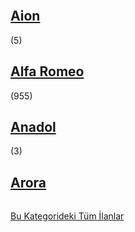 <div class="uiInlineBoxContent category-list">
                        <ul class="categoryList jspScrollable" tabindex="0" style="overflow: hidden; padding: 0px; width: 207px;">
                        
                                
<div class="jspContainer" style="width: 207px; height: 310px;"><div class="jspPane" style="padding: 0px; width: 197px; top: 0px;"><li>
        <a href="/aion" title="Aion"><h2>Aion</h2></a>
        <span>(5)</span>
    </li><li>
        <a href="/alfa-romeo" title="Alfa Romeo"><h2>Alfa Romeo</h2></a>
        <span>(955)</span>
    </li><li>
        <a href="/anadol" title="Anadol"><h2>Anadol</h2></a>
        <span>(3)</span>
    </li><li>
        <a href="/arora" title="Arora"><h2>Arora</h2></a>
        <span>(10)</span>
    </li><li>
        <a href="/aston-martin" title="Aston Martin"><h2>Aston Martin</h2></a>
        <span>(67)</span>
    </li><li>
        <a href="/audi" title="Audi"><h2>Audi</h2></a>
        <span>(15.410)</span>
    </li><li>
        <a href="/bentley" title="Bentley"><h2>Bentley</h2></a>
        <span>(97)</span>
    </li><li>
        <a href="/bmw" title="BMW"><h2>BMW</h2></a>
        <span>(28.248)</span>
    </li><li>
        <a href="/buick" title="Buick"><h2>Buick</h2></a>
        <span>(10)</span>
    </li><li>
        <a href="/byd" title="BYD"><h2>BYD</h2></a>
        <span>(9)</span>
    </li><li>
        <a href="/cadillac" title="Cadillac"><h2>Cadillac</h2></a>
        <span>(43)</span>
    </li><li>
        <a href="/cenntro" title="Cenntro"><h2>Cenntro</h2></a>
        <span>(1)</span>
    </li><li>
        <a href="/chery" title="Chery"><h2>Chery</h2></a>
        <span>(112)</span>
    </li><li>
        <a href="/chevrolet" title="Chevrolet"><h2>Chevrolet</h2></a>
        <span>(4.444)</span>
    </li><li>
        <a href="/chrysler" title="Chrysler"><h2>Chrysler</h2></a>
        <span>(350)</span>
    </li><li>
        <a href="/citroen" title="Citroen"><h2>Citroen</h2></a>
        <span>(10.342)</span>
    </li><li>
        <a href="/cupra" title="Cupra"><h2>Cupra</h2></a>
        <span>(183)</span>
    </li><li>
        <a href="/dacia" title="Dacia"><h2>Dacia</h2></a>
        <span>(4.353)</span>
    </li><li>
        <a href="/daewoo" title="Daewoo"><h2>Daewoo</h2></a>
        <span>(140)</span>
    </li><li>
        <a href="/daihatsu" title="Daihatsu"><h2>Daihatsu</h2></a>
        <span>(153)</span>
    </li><li>
        <a href="/dodge" title="Dodge"><h2>Dodge</h2></a>
        <span>(60)</span>
    </li><li>
        <a href="/ds-automobiles" title="DS Automobiles"><h2>DS Automobiles</h2></a>
        <span>(401)</span>
    </li><li>
        <a href="/ferrari" title="Ferrari"><h2>Ferrari</h2></a>
        <span>(126)</span>
    </li><li>
        <a href="/fiat" title="Fiat"><h2>Fiat</h2></a>
        <span>(39.165)</span>
    </li><li>
        <a href="/ford" title="Ford"><h2>Ford</h2></a>
        <span>(26.342)</span>
    </li><li>
        <a href="/geely" title="Geely"><h2>Geely</h2></a>
        <span>(203)</span>
    </li><li>
        <a href="/honda" title="Honda"><h2>Honda</h2></a>
        <span>(12.595)</span>
    </li><li>
        <a href="/hyundai" title="Hyundai"><h2>Hyundai</h2></a>
        <span>(20.288)</span>
    </li><li>
        <a href="/i-go" title="I-GO"><h2>I-GO</h2></a>
        <span>(3)</span>
    </li><li>
        <a href="/ikco" title="Ikco"><h2>Ikco</h2></a>
        <span>(20)</span>
    </li><li>
        <a href="/infiniti" title="Infiniti"><h2>Infiniti</h2></a>
        <span>(50)</span>
    </li><li>
        <a href="/jaguar" title="Jaguar"><h2>Jaguar</h2></a>
        <span>(459)</span>
    </li><li>
        <a href="/jiayuan" title="Jiayuan"><h2>Jiayuan</h2></a>
        <span>(2)</span>
    </li><li>
        <a href="/joyce" title="Joyce"><h2>Joyce</h2></a>
        <span>(5)</span>
    </li><li>
        <a href="/katren" title="Katren"><h2>Katren</h2></a>
        <span>(1)</span>
    </li><li>
        <a href="/kia" title="Kia"><h2>Kia</h2></a>
        <span>(3.402)</span>
    </li><li>
        <a href="/kuba" title="Kuba"><h2>Kuba</h2></a>
        <span>(39)</span>
    </li><li>
        <a href="/lada" title="Lada"><h2>Lada</h2></a>
        <span>(944)</span>
    </li><li>
        <a href="/lamborghini" title="Lamborghini"><h2>Lamborghini</h2></a>
        <span>(47)</span>
    </li><li>
        <a href="/lancia" title="Lancia"><h2>Lancia</h2></a>
        <span>(138)</span>
    </li><li>
        <a href="/leapmotor" title="Leapmotor"><h2>Leapmotor</h2></a>
        <span>(25)</span>
    </li><li>
        <a href="/lexus" title="Lexus"><h2>Lexus</h2></a>
        <span>(33)</span>
    </li><li>
        <a href="/lincoln" title="Lincoln"><h2>Lincoln</h2></a>
        <span>(20)</span>
    </li><li>
        <a href="/lotus" title="Lotus"><h2>Lotus</h2></a>
        <span>(6)</span>
    </li><li>
        <a href="/luqi" title="Luqi"><h2>Luqi</h2></a>
        <span>(3)</span>
    </li><li>
        <a href="/marcos" title="Marcos"><h2>Marcos</h2></a>
        <span>(1)</span>
    </li><li>
        <a href="/maserati" title="Maserati"><h2>Maserati</h2></a>
        <span>(208)</span>
    </li><li>
        <a href="/mazda" title="Mazda"><h2>Mazda</h2></a>
        <span>(1.342)</span>
    </li><li>
        <a href="/mclaren" title="McLaren"><h2>McLaren</h2></a>
        <span>(2)</span>
    </li><li>
        <a href="/mercedes-benz" title="Mercedes-Benz"><h2>Mercedes-Benz</h2></a>
        <span>(23.336)</span>
    </li><li>
        <a href="/mg" title="MG"><h2>MG</h2></a>
        <span>(159)</span>
    </li><li>
        <a href="/micro" title="Micro"><h2>Micro</h2></a>
        <span>(3)</span>
    </li><li>
        <a href="/mini" title="Mini"><h2>Mini</h2></a>
        <span>(1.345)</span>
    </li><li>
        <a href="/mitsubishi" title="Mitsubishi"><h2>Mitsubishi</h2></a>
        <span>(903)</span>
    </li><li>
        <a href="/nieve" title="Nieve"><h2>Nieve</h2></a>
        <span>(12)</span>
    </li><li>
        <a href="/nissan" title="Nissan"><h2>Nissan</h2></a>
        <span>(2.394)</span>
    </li><li>
        <a href="/oldsmobile" title="Oldsmobile"><h2>Oldsmobile</h2></a>
        <span>(1)</span>
    </li><li>
        <a href="/opel" title="Opel"><h2>Opel</h2></a>
        <span>(32.863)</span>
    </li><li>
        <a href="/peugeot" title="Peugeot"><h2>Peugeot</h2></a>
        <span>(16.462)</span>
    </li><li>
        <a href="/plymouth" title="Plymouth"><h2>Plymouth</h2></a>
        <span>(1)</span>
    </li><li>
        <a href="/polestar" title="Polestar"><h2>Polestar</h2></a>
        <span>(3)</span>
    </li><li>
        <a href="/pontiac" title="Pontiac"><h2>Pontiac</h2></a>
        <span>(15)</span>
    </li><li>
        <a href="/porsche" title="Porsche"><h2>Porsche</h2></a>
        <span>(1.316)</span>
    </li><li>
        <a href="/proton" title="Proton"><h2>Proton</h2></a>
        <span>(156)</span>
    </li><li>
        <a href="/rainwoll" title="Rainwoll"><h2>Rainwoll</h2></a>
        <span>(3)</span>
    </li><li>
        <a href="/reeder" title="Reeder"><h2>Reeder</h2></a>
        <span>(2)</span>
    </li><li>
        <a href="/regal-raptor" title="Regal Raptor"><h2>Regal Raptor</h2></a>
        <span>(32)</span>
    </li><li>
        <a href="/relive" title="Relive"><h2>Relive</h2></a>
        <span>(19)</span>
    </li><li>
        <a href="/renault" title="Renault"><h2>Renault</h2></a>
        <span>(61.308)</span>
    </li><li>
        <a href="/rks" title="RKS"><h2>RKS</h2></a>
        <span>(24)</span>
    </li><li>
        <a href="/roewe" title="Roewe"><h2>Roewe</h2></a>
        <span>(1)</span>
    </li><li>
        <a href="/rolls-royce" title="Rolls-Royce"><h2>Rolls-Royce</h2></a>
        <span>(51)</span>
    </li><li>
        <a href="/rover" title="Rover"><h2>Rover</h2></a>
        <span>(216)</span>
    </li><li>
        <a href="/saab" title="Saab"><h2>Saab</h2></a>
        <span>(72)</span>
    </li><li>
        <a href="/saturn" title="Saturn"><h2>Saturn</h2></a>
        <span>(1)</span>
    </li><li>
        <a href="/seat" title="Seat"><h2>Seat</h2></a>
        <span>(7.487)</span>
    </li><li>
        <a href="/skoda" title="Skoda"><h2>Skoda</h2></a>
        <span>(10.474)</span>
    </li><li>
        <a href="/smart" title="Smart"><h2>Smart</h2></a>
        <span>(96)</span>
    </li><li>
        <a href="/subaru" title="Subaru"><h2>Subaru</h2></a>
        <span>(286)</span>
    </li><li>
        <a href="/suzuki" title="Suzuki"><h2>Suzuki</h2></a>
        <span>(782)</span>
    </li><li>
        <a href="/tata" title="Tata"><h2>Tata</h2></a>
        <span>(314)</span>
    </li><li>
        <a href="/tesla" title="Tesla"><h2>Tesla</h2></a>
        <span>(656)</span>
    </li><li>
        <a href="/the-london-taxi" title="The London Taxi"><h2>The London Taxi</h2></a>
        <span>(8)</span>
    </li><li>
        <a href="/tofas" title="Tofaş"><h2>Tofaş</h2></a>
        <span>(10.824)</span>
    </li><li>
        <a href="/toyota" title="Toyota"><h2>Toyota</h2></a>
        <span>(17.849)</span>
    </li><li>
        <a href="/vanderhall" title="Vanderhall"><h2>Vanderhall</h2></a>
        <span>(12)</span>
    </li><li>
        <a href="/volkswagen" title="Volkswagen"><h2>Volkswagen</h2></a>
        <span>(50.439)</span>
    </li><li>
        <a href="/volta" title="Volta"><h2>Volta</h2></a>
        <span>(16)</span>
    </li><li>
        <a href="/volvo" title="Volvo"><h2>Volvo</h2></a>
        <span>(3.501)</span>
    </li><li>
        <a href="/xev" title="XEV"><h2>XEV</h2></a>
        <span>(12)</span>
    </li><li>
        <a href="/yuki" title="Yuki"><h2>Yuki</h2></a>
        <span>(31)</span>
    </li><li>
        <a href="/zeekr" title="Zeekr"><h2>Zeekr</h2></a>
        <span>(1)</span>
    </li><li>
        <a href="/zhidou" title="ZhiDou"><h2>ZhiDou</h2></a>
        <span>(1)</span>
    </li></div><div class="jspVerticalBar"><div class="jspCap jspCapTop"></div><div class="jspTrack" style="height: 310px;"><div class="jspDrag" style="height: 45px;"><div class="jspDragTop"></div><div class="jspDragBottom"></div></div></div><div class="jspCap jspCapBottom"></div></div></div></ul>
<a href="/otomobil" class="all-classifieds-link">
        Bu Kategorideki Tüm İlanlar</a>
</div>